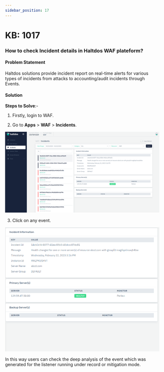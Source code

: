 ```yaml
---
sidebar_position: 17
---
```


# KB: 1017

### **How to check Incident details in Haltdos WAF plateform?**

#### **Problem Statement**

Haltdos solutions provide incident report on real-time alerts for various types of incidents from attacks to accounting/audit incidents through Events.

#### **Solution**

**Steps to Solve**:-

1. Firstly, login to WAF.

2. Go to **Apps** > **WAF** > **Incidents**.

![kb-1017](/img/waf/kb/v2/incidents_kb_1017_1.png)

3. Click on any event.

![kb-1017](/img/waf/kb/v2/incident_info_kb_1017_2.png)

In this way users can check the deep analysis of the event which was generated for the listener running under record or mitigation mode.